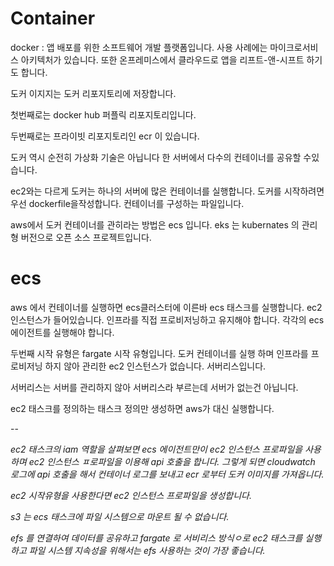 # Container

docker : 앱 배포를 위한 소프트웨어 개발 플랫폼입니다. 사용 사례에는 마이크로서비스 아키텍처가 있습니다. 또한 온프레미스에서 클라우드로 앱을 리프트-앤-시프트 하기도 합니다. 

도커 이지지는 도커 리포지토리에 저장합니다. 

첫번째로는 docker hub 퍼플릭 리포지토리입니다. 

두번째로는 프라이빗 리포지토리인 ecr 이 있습니다. 

도커 역시 순전히 가상화 기술은 아닙니다 한 서버에서 다수의 컨테이너를 공유할 수있습니다. 

ec2와는 다르게 도커는 하나의 서버에 많은 컨테이너를 실행합니다. 
도커를 시작하려면 우선 dockerfile을작성합니다. 컨테이너를 구성하는 파일입니다. 

aws에서 도커 컨테이너를 관히라는 방법은 ecs 입니다. eks 는 kubernates 의 관리형 버전으로 오픈 소스 프로젝트입니다. 

# ecs

aws 에서 컨테이너를 실행하면 ecs클러스터에 이른바 ecs 태스크를 실행합니다. ec2 인스턴스가 들어있습니다. 인프라를 직접 프로비저닝하고 유지해야 합니다. 각각의 ecs 에이전트를 실행해야 합니다. 

두번째 시작 유형은 fargate 시작 유형입니다. 도커 컨테이너를 실행 하며 인프라를 프로비저닝 하지 않아 관리한 ec2 인스턴스가 없습니다. 서버리스입니다. 

서버리스는 서버를 관리하지 않아 서버리스라 부르는데 서버가 없는건 아닙니다. 

ec2 태스크를 정의하는 태스크 정의만 생성하면 aws가 대신 실행합니다. 

--

*ec2 태스크의 iam 역할을 살펴보면 ecs 에이전트만이 ec2 인스턴스 프로파일을 사용하며 ec2 인스턴스 ㅍ로파일을 이용해 api 호출을 합니다. 그렇게 되면 cloudwatch 로그에 api 호출을 해서 컨테이너 로그를 보내고 ecr 로부터 도커 이미지를 가져옵니다.*

*ec2 시작유형을 사용한다면 ec2 인스턴스 프로파일을 생성합니다.*

*s3 는 ecs 태스크에 파일 시스템으로 마운트 될 수 없습니다.*

*efs 를 연결하여 데이터를 공유하고 fargate 로 서비리스 방식ㅇ로 ec2 태스크를 실행하고 파일 시스템 지속성을 위해서는 efs 사용하는 것이 가장 좋습니다.*


